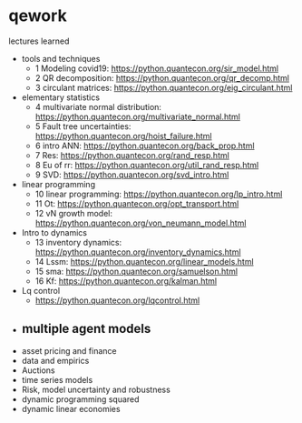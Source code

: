 # qework



lectures learned

- tools and techniques
  - 1 Modeling covid19: https://python.quantecon.org/sir_model.html
  - 2 QR decomposition: https://python.quantecon.org/qr_decomp.html
  - 3 circulant matrices: https://python.quantecon.org/eig_circulant.html
- elementary statistics
  - 4 multivariate normal distribution: https://python.quantecon.org/multivariate_normal.html
  - 5 Fault tree uncertainties: https://python.quantecon.org/hoist_failure.html
  - 6 intro ANN: https://python.quantecon.org/back_prop.html
  - 7 Res: https://python.quantecon.org/rand_resp.html
  - 8 Eu of rr: https://python.quantecon.org/util_rand_resp.html
  - 9 SVD: https://python.quantecon.org/svd_intro.html
- linear programming
  - 10 linear programming: https://python.quantecon.org/lp_intro.html
  - 11 Ot: https://python.quantecon.org/opt_transport.html
  - 12 vN growth model: https://python.quantecon.org/von_neumann_model.html
- Intro to dynamics
  - 13 inventory dynamics: https://python.quantecon.org/inventory_dynamics.html
  - 14 Lssm: https://python.quantecon.org/linear_models.html
  - 15 sma: https://python.quantecon.org/samuelson.html
  - 16 Kf: https://python.quantecon.org/kalman.html
- Lq control
  - https://python.quantecon.org/lqcontrol.html
- multiple agent models
  - 
- asset pricing and finance
- data and empirics
- Auctions
- time series models
- Risk, model uncertainty and robustness
- dynamic programming squared
- dynamic linear economies